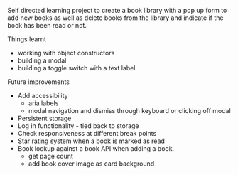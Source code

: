 Self directed learning project to create a book library with a pop up form to add new books as well as delete books from the library and indicate if the 
book has been read or not.

Things learnt 
* working with object constructors
* building a modal
* building a toggle switch with a text label

Future improvements
* Add accessibility
  * aria labels
  * modal navigation and dismiss through keyboard or clicking off modal
* Persistent storage
* Log in functionality - tied back to storage
* Check responsiveness at different break points
* Star rating system when a book is marked as read
* Book lookup against a book API when adding a book.
  * get page count
  * add book cover image as card background 
